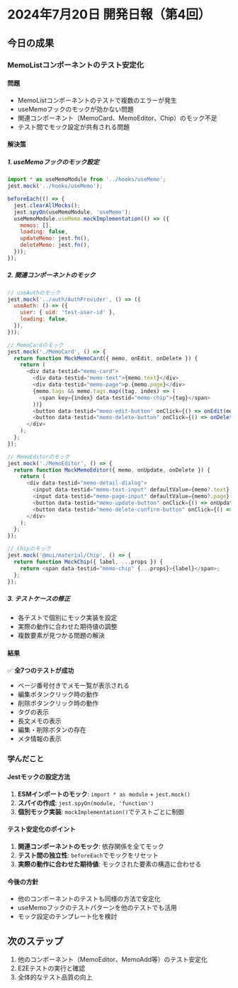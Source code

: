 # 2024年7月20日 開発日報（第4回）

## 今日の成果

### MemoListコンポーネントのテスト安定化

#### 問題
- MemoListコンポーネントのテストで複数のエラーが発生
- useMemoフックのモックが効かない問題
- 関連コンポーネント（MemoCard、MemoEditor、Chip）のモック不足
- テスト間でモック設定が共有される問題

#### 解決策

##### 1. useMemoフックのモック設定
```javascript
import * as useMemoModule from '../hooks/useMemo';
jest.mock('../hooks/useMemo');

beforeEach(() => {
  jest.clearAllMocks();
  jest.spyOn(useMemoModule, 'useMemo');
  useMemoModule.useMemo.mockImplementation(() => ({
    memos: [],
    loading: false,
    updateMemo: jest.fn(),
    deleteMemo: jest.fn(),
  }));
});
```

##### 2. 関連コンポーネントのモック
```javascript
// useAuthのモック
jest.mock('../auth/AuthProvider', () => ({
  useAuth: () => ({
    user: { uid: 'test-user-id' },
    loading: false,
  }),
}));

// MemoCardのモック
jest.mock('./MemoCard', () => {
  return function MockMemoCard({ memo, onEdit, onDelete }) {
    return (
      <div data-testid="memo-card">
        <div data-testid="memo-text">{memo.text}</div>
        <div data-testid="memo-page">p.{memo.page}</div>
        {memo.tags && memo.tags.map((tag, index) => (
          <span key={index} data-testid="memo-chip">{tag}</span>
        ))}
        <button data-testid="memo-edit-button" onClick={() => onEdit(memo)}>編集</button>
        <button data-testid="memo-delete-button" onClick={() => onDelete(memo.id)}>削除</button>
      </div>
    );
  };
});

// MemoEditorのモック
jest.mock('./MemoEditor', () => {
  return function MockMemoEditor({ memo, onUpdate, onDelete }) {
    return (
      <div data-testid="memo-detail-dialog">
        <input data-testid="memo-text-input" defaultValue={memo?.text} />
        <input data-testid="memo-page-input" defaultValue={memo?.page} />
        <button data-testid="memo-update-button" onClick={() => onUpdate && onUpdate(memo)}>更新</button>
        <button data-testid="memo-delete-confirm-button" onClick={() => onDelete && onDelete(memo.id)}>削除確認</button>
      </div>
    );
  };
});

// Chipのモック
jest.mock('@mui/material/Chip', () => {
  return function MockChip({ label, ...props }) {
    return <span data-testid="memo-chip" {...props}>{label}</span>;
  };
});
```

##### 3. テストケースの修正
- 各テストで個別にモック実装を設定
- 実際の動作に合わせた期待値の調整
- 複数要素が見つかる問題の解決

#### 結果
✅ **全7つのテストが成功**
- ページ番号付きでメモ一覧が表示される
- 編集ボタンクリック時の動作
- 削除ボタンクリック時の動作
- タグの表示
- 長文メモの表示
- 編集・削除ボタンの存在
- メタ情報の表示

### 学んだこと

#### Jestモックの設定方法
1. **ESMインポートのモック**: `import * as module` + `jest.mock()`
2. **スパイの作成**: `jest.spyOn(module, 'function')`
3. **個別モック実装**: `mockImplementation()`でテストごとに制御

#### テスト安定化のポイント
1. **関連コンポーネントのモック**: 依存関係を全てモック
2. **テスト間の独立性**: `beforeEach`でモックをリセット
3. **実際の動作に合わせた期待値**: モックされた要素の構造に合わせる

#### 今後の方針
- 他のコンポーネントのテストも同様の方法で安定化
- useMemoフックのテストパターンを他のテストでも活用
- モック設定のテンプレート化を検討

## 次のステップ
1. 他のコンポーネント（MemoEditor、MemoAdd等）のテスト安定化
2. E2Eテストの実行と確認
3. 全体的なテスト品質の向上 
